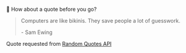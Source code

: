 📣 How about a quote before you go?

> Computers are like bikinis. They save people a lot of guesswork.
>
> <p>- Sam Ewing</p>

Quote requested from [Random Quotes API](https://github.com/lukePeavey/quotable)
